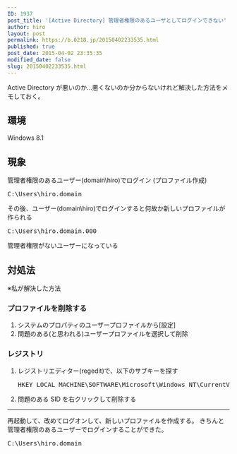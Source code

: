 ```yaml
---
ID: 1937
post_title: '[Active Directory] 管理者権限のあるユーザとしてログインできない'
author: hiro
layout: post
permalink: https://b.0218.jp/20150402233535.html
published: true
post_date: 2015-04-02 23:35:35
modified_date: false
slug: 20150402233535.html
---
```

Active Directory が悪いのか…悪くないのか分からないけれど解決した方法をメモしておく。

<h2>環境</h2>
Windows 8.1

<h2>現象</h2>
管理者権限のあるユーザー(domain\hiro)でログイン (プロファイル作成)
<pre>C:\Users\hiro.domain</pre>
その後、ユーザー(domain\hiro)でログインすると何故か新しいプロファイルが作られる
<pre>C:\Users\hiro.domain.000</pre>
管理者権限がないユーザーになっている

<h2>対処法</h2>
※私が解決した方法

<h3>プロファイルを削除する</h3>
<ol>
<li>システムのプロパティのユーザープロファイルから[設定]</li>
<li>問題のある<span class="text-muted">(と思われる)</span>ユーザープロファイルを選択して削除</li>
</ol>

<h3>レジストリ</h3>
<ol>
<li>レジストリエディター(regedit)で、以下のサブキーを探す</li>
<pre>HKEY_LOCAL_MACHINE\SOFTWARE\Microsoft\Windows NT\CurrentVersion\ProfileList</pre>
<li>問題のある SID を右クリックして削除する</li>
</ol>

<hr>

再起動して、改めてログオンして、新しいプロファイルを作成する。
きちんと管理者権限のあるユーザーでログインすることができた。
<pre>C:\Users\hiro.domain</pre>